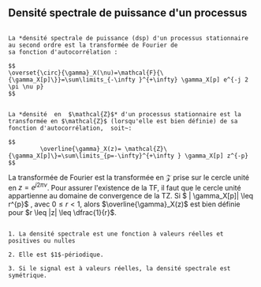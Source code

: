 ## Densité spectrale de puissance d'un processus

```{prf:definition} Densité spectrale de puissance 

La *densité spectrale de puissance (dsp) d'un processus stationnaire au second ordre est la transformée de Fourier de 
sa fonction d'autocorrélation :

$$
\overset{\circ}{\gamma}_X(\nu)=\mathcal{F}{\{\gamma_X[p]\}}=\sum\limits_{-\infty }^{+\infty} \gamma_X[p] e^{-j 2 \pi \nu p}
$$

```

```{prf:definition} Densité en $\mathcal{Z}$

La *densité  en  $\mathcal{Z}$* d'un processus stationnaire est la transformée en $\mathcal{Z}$ (lorsqu'elle est bien définie) de sa fonction d'autocorrélation,  soit~:

$$
         \overline{\gamma}_X(z)= \mathcal{Z}\{\gamma_X[p]\}=\sum\limits_{p=-\infty}^{+\infty } \gamma_X[p] z^{-p}
$$

```

La transformée de Fourier est la transformée en $\mathcal{Z}$ prise sur le cercle 
unité en $z = e^{j2\pi\nu}$. Pour assurer l'existence de la TF, il faut que le 
cercle unité appartienne au domaine de convergence de la TZ. Si $ | \gamma_X[p]| \leq 
r^{p}$ , avec $0 \leq r < 1$, alors $\overline{\gamma}_X(z)$ est bien définie pour $r \leq |z| \leq \dfrac{1}{r}$. 

```{prf:preoperty}

1. La densité spectrale est une fonction à valeurs réelles et positives ou nulles

2. Elle est $1$-périodique.

3. Si le signal est à valeurs réelles, la densité spectrale est symétrique.

```